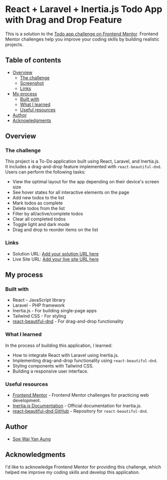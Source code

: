 # React + Laravel + Inertia.js Todo App with Drag and Drop Feature

This is a solution to the [Todo app challenge on Frontend Mentor](https://www.frontendmentor.io/challenges/todo-app-Su1_KokOW). Frontend Mentor challenges help you improve your coding skills by building realistic projects.

## Table of contents

-   [Overview](#overview)
    -   [The challenge](#the-challenge)
    -   [Screenshot](#screenshot)
    -   [Links](#links)
-   [My process](#my-process)
    -   [Built with](#built-with)
    -   [What I learned](#what-I-learned)
    -   [Useful resources](#useful-resources)
-   [Author](#author)
-   [Acknowledgments](#acknowledgments)

## Overview

### The challenge

This project is a To-Do application built using React, Laravel, and Inertia.js. It includes a drag-and-drop feature implemented with `react-beautiful-dnd`. Users can perform the following tasks:

-   View the optimal layout for the app depending on their device's screen size
-   See hover states for all interactive elements on the page
-   Add new todos to the list
-   Mark todos as complete
-   Delete todos from the list
-   Filter by all/active/complete todos
-   Clear all completed todos
-   Toggle light and dark mode
-   Drag and drop to reorder items on the list

<!-- ### Screenshot

![Screenshot](./screenshot.jpg) -->

### Links

-   Solution URL: [Add your solution URL here](https://your-solution-url.com)
-   Live Site URL: [Add your live site URL here](https://your-live-site-url.com)

## My process

### Built with

-   React - JavaScript library
-   Laravel - PHP framework
-   Inertia.js - For building single-page apps
-   Tailwind CSS - For styling
-   [react-beautiful-dnd](https://github.com/atlassian/react-beautiful-dnd) - For drag-and-drop functionality

### What I learned

In the process of building this application, I learned:

-   How to integrate React with Laravel using Inertia.js.
-   Implementing drag-and-drop functionality using `react-beautiful-dnd`.
-   Styling components with Tailwind CSS.
-   Building a responsive user interface.

### Useful resources

-   [Frontend Mentor](https://www.frontendmentor.io) - Frontend Mentor challenges for practicing web development.
-   [Inertia.js Documentation](https://inertiajs.com/) - Official documentation for Inertia.js.
-   [react-beautiful-dnd GitHub](https://github.com/atlassian/react-beautiful-dnd) - Repository for `react-beautiful-dnd`.

## Author

-   [Soe Wai Yan Aung](https://github.com/soewaiyanag/)

## Acknowledgments

I'd like to acknowledge Frontend Mentor for providing this challenge, which helped me improve my coding skills and develop this application.
